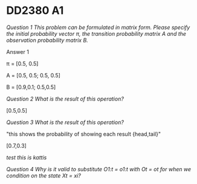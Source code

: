 # DD2380 A1

_Question 1 This problem can be formulated in matrix form. Please specify the initial probability
vector π, the transition probability matrix A and the observation probability matrix B._

Answer 1

π = 
[0.5, 0.5]

A =
[0.5, 0.5;
 0.5, 0.5]
 
B =
[0.9,0.1;
 0.5,0.5]

_Question 2 What is the result of this operation?_

[0.5,0.5]

_Question 3 What is the result of this operation?_

"this shows the probability of showing each result {head,tail}"

[0.7,0.3]

_test this is kattis_


_Question 4 Why is it valid to substitute O1:t = o1:t with Ot = ot
for when we condition on the
state Xt = xi?_
